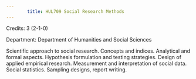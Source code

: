 ```yaml
---
        title: HUL709 Social Research Methods
---
```

Credits: 3 (2-1-0)

Department: Department of Humanities and Social Sciences

Scientific approach to social research. Concepts and indices. Analytical and formal aspects. Hypothesis formulation and testing strategies. Design of applied empirical research. Measurement and interpretation of social data. Social statistics. Sampling designs, report writing.